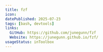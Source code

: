```yaml
---
title: fzf
icon:
datePublished: 2025-07-23
tags: [bash, devtools]
links:
  GitHub: https://github.com/junegunn/fzf
  Website: https://junegunn.github.io/fzf/
usageStatus: inToolbox
---
```

